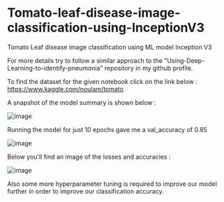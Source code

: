 # Tomato-leaf-disease-image-classification-using-InceptionV3
Tomato Leaf disease image classification using ML model Inception V3


For more details try to follow a similar approach to the "Using-Deep-Learning-to-identify-pneumonia" repository in my github profile.


To find the dataset for the given notebook click on the link below :
https://www.kaggle.com/noulam/tomato

A snapshot of the model summary is shown below :

![image](https://user-images.githubusercontent.com/22250758/137972798-6933ad1d-74bd-4a8f-a732-d76efb942d87.png)

Running the model for just 10 epochs gave me a val_accuracy of 0.85 

![image](https://user-images.githubusercontent.com/22250758/137973150-9e82468c-6cb0-424a-a7c2-5acd29e61517.png)


Below you'll find an image of the losses and accuracies : 

![image](https://user-images.githubusercontent.com/22250758/137973237-828345e9-acce-49bb-bad6-e65cf9496118.png)

Also some more hyperparameter tuning is required to improve our model further in order to improve our classification accuracy.
